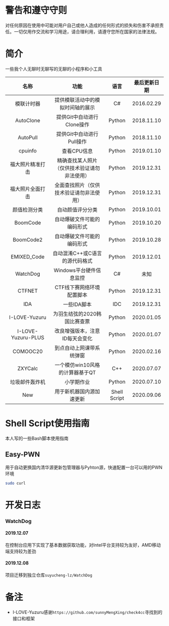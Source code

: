 # 警告和遵守守则

对任何原因在使用中可能对用户自己或他人造成的任何形式的损失和伤害不承担责任。一切仅用作交流和学习用途，请合理利用，请遵守您所在国家的法律法规。

# 简介

一些我个人无聊时无聊写的无聊的小程序和小工具

|        名称        |                     功能                     |     语言     | 最后更新日期 |
| :----------------: | :------------------------------------------: | :----------: | :----------: |
|     模联计时器     |       提供模联活动中的模拟时间轴的展示       |      C#      |  2016.02.29  |
|     AutoClone      |          提供Git中自动进行Clone操作          |    Python    |  2018.11.10  |
|      AutoPull      |          提供Git中自动进行Pull操作           |    Python    |  2018.11.10  |
|      cpuinfo       |                 查看CPU信息                  |    Python    |  2019.01.10  |
|  福大照片精准打击  | 精确查找某人照片（仅供技术验证请勿非法使用） |    Python    |  2019.12.31  |
|  福大照片全面打击  |   全面查找照片（仅供技术验证请勿非法使用）   |    Python    |  2019.12.31  |
|    颜值检测分类    |               自动颜值评分分类               |    Python    |  2019.10.01  |
|      BoomCode      |          自动爆破文件可能的编码形式          |    Python    |  2019.10.20  |
|     BoomCode2      |          自动爆破文件可能的编码形式          |    Python    |  2019.10.28  |
|    EMIXED_Code     |        自动混淆C++或C语言的源代码格式        |    Python    |  2019.12.01  |
|      WatchDog      |           Windows平台硬件信息监控            |      C#      |     未知     |
|       CTFNET       |          CTF线下赛网络环境配置脚本           |    Python    |  2019.12.31  |
|        IDA         |                 一些IDA脚本                  |     IDC      |  2019.12.31  |
|   I-LOVE-Yuzuru    |         为羽生结弦的2020韩国比赛查票         |    Python    |  2020.01.05  |
| I-LOVE-Yuzuru-PLUS |        改良增强版本，注意ID每天会变化        |    Python    |  2020.01.07  |
|      COMOOC20      |           到点自动上网课带系统弹窗           |    Python    |  2020.02.16  |
|      ZXYCalc       |       一个模仿win10风格的计算器基于QT        |     C++      |  2020.07.07  |
|   垃圾邮件轰炸机   |                  小学期作业                  |    Python    |  2020.07.10  |
|        New         |           用于新机器国内源加速更新           | Shell Script |  2020.09.06  |

# Shell Script使用指南

本人写的一些Bash脚本使用指南

## Easy-PWN

用于自动更换国内清华源更新包管理器与Pyhton源，快速配置一台可以用的PWN环境

```bash
sudo curl 
```



# 开发日志

### WatchDog

#### 2019.12.07

在控制台应用下实现了基本数据获取功能，对Intel平台支持较为友好，AMD移动端支持较为差劲

#### 2019.12.08

项目迁移到独立仓库`suyucheng-lz/WatchDog`

# 备注

- I-LOVE-Yuzuru感谢`https://github.com/sunnyMengXing/check4cc`寻找到的接口和框架